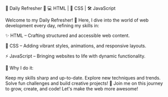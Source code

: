 🚀 Daily Refresher 🌟
💻 HTML | 🎨 CSS | 🛠️ JavaScript

Welcome to my Daily Refresher! 🚀 Here, I dive into the world of web development every day, refining my skills in:


✨ HTML – Crafting structured and accessible web content.

🎨 CSS – Adding vibrant styles, animations, and responsive layouts.

⚡ JavaScript – Bringing websites to life with dynamic functionality.


🧠 Why I do it:


Keep my skills sharp and up-to-date.
Explore new techniques and trends.
Solve fun challenges and build creative projects!
🌱 Join me on this journey to grow, create, and code! Let's make the web more awesome!



